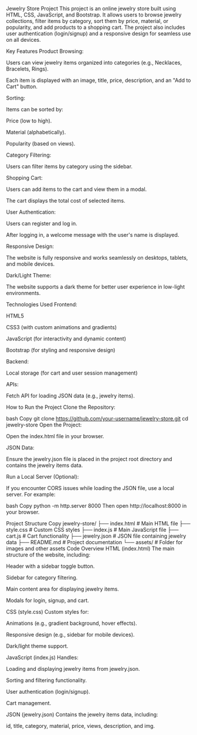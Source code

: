 Jewelry Store Project
This project is an online jewelry store built using HTML, CSS, JavaScript, and Bootstrap. It allows users to browse jewelry collections, filter items by category, sort them by price, material, or popularity, and add products to a shopping cart. The project also includes user authentication (login/signup) and a responsive design for seamless use on all devices.

Key Features
Product Browsing:

Users can view jewelry items organized into categories (e.g., Necklaces, Bracelets, Rings).

Each item is displayed with an image, title, price, description, and an "Add to Cart" button.

Sorting:

Items can be sorted by:

Price (low to high).

Material (alphabetically).

Popularity (based on views).

Category Filtering:

Users can filter items by category using the sidebar.

Shopping Cart:

Users can add items to the cart and view them in a modal.

The cart displays the total cost of selected items.

User Authentication:

Users can register and log in.

After logging in, a welcome message with the user's name is displayed.

Responsive Design:

The website is fully responsive and works seamlessly on desktops, tablets, and mobile devices.

Dark/Light Theme:

The website supports a dark theme for better user experience in low-light environments.

Technologies Used
Frontend:

HTML5

CSS3 (with custom animations and gradients)

JavaScript (for interactivity and dynamic content)

Bootstrap (for styling and responsive design)

Backend:

Local storage (for cart and user session management)

APIs:

Fetch API for loading JSON data (e.g., jewelry items).

How to Run the Project
Clone the Repository:

bash
Copy
git clone https://github.com/your-username/jewelry-store.git
cd jewelry-store
Open the Project:

Open the index.html file in your browser.

JSON Data:

Ensure the jewelry.json file is placed in the project root directory and contains the jewelry items data.

Run a Local Server (Optional):

If you encounter CORS issues while loading the JSON file, use a local server. For example:

bash
Copy
python -m http.server 8000
Then open http://localhost:8000 in your browser.

Project Structure
Copy
jewelry-store/
├── index.html            # Main HTML file
├── style.css             # Custom CSS styles
├── index.js              # Main JavaScript file
├── cart.js               # Cart functionality
├── jewelry.json          # JSON file containing jewelry data
├── README.md             # Project documentation
└── assets/               # Folder for images and other assets
Code Overview
HTML (index.html)
The main structure of the website, including:

Header with a sidebar toggle button.

Sidebar for category filtering.

Main content area for displaying jewelry items.

Modals for login, signup, and cart.

CSS (style.css)
Custom styles for:

Animations (e.g., gradient background, hover effects).

Responsive design (e.g., sidebar for mobile devices).

Dark/light theme support.

JavaScript (index.js)
Handles:

Loading and displaying jewelry items from jewelry.json.

Sorting and filtering functionality.

User authentication (login/signup).

Cart management.

JSON (jewelry.json)
Contains the jewelry items data, including:

id, title, category, material, price, views, description, and img.